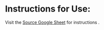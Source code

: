 # Instructions for Use:

Visit the [Source Google Sheet](https://docs.google.com/spreadsheets/d/1vrJygiKwO-YzvrDbLP3NWypMN7wLHQbYOfWwd1_MeZI/edit?usp=sharing) for instructions .